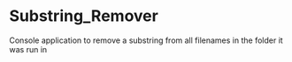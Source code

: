 # Substring_Remover
Console application to remove a substring from all filenames in the folder it was run in
